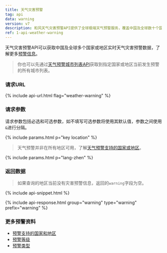 ```yaml
---
title: 天气灾害预警
tag: api
data: warning
version: v7
description: 和风天气灾害预警API提供了全球极端天气预警服务，覆盖中国及全球数十个国家或地区，实时获取台风预警、暴雨暴雪预警、寒潮预警、大风预警、空气重污染预警以及沙尘暴、高温、干旱、雷电、冰雹、霜冻、大雾、道路结冰、干热风、雷雨大风、森林火险、降温、冰冻、雷暴大风、龙卷风、低温冻害、低温雨雪冰冻、强对流、强降雨、强降温、雪灾、雷暴、严寒、沙尘等50多种气象灾害预警信息。
ref: 1-api-weather-warning
---
```


天气灾害预警API可以获取中国及全球多个国家或地区实时天气灾害预警数据，了解更多[预警信息](/docs/resource/warning-info/)。

> 你也可以先通过[天气预警城市列表API](/docs/api/warning/weather-warning-city-list/)获取到指定国家或地区当前发生预警的所有城市列表。

### 请求URL

{% include api-url.html flag="weather-warning" %}

### 请求参数

请求参数包括必选和可选参数，如不填写可选参数将使用其默认值，参数之间使用`&`进行分隔。

{% include params.html p="key location" %}

> 天气预警并非在所有地区可用，了解[天气预警支持的国家或地区](/docs/resource/warning-info/#supported-regions)。

{% include params.html p="lang-zhen" %}

### 返回数据

> 如果查询的地区当前没有灾害预警信息，返回的`warning`字段为空。

{% include api-snippet.html %}

{% include api-response.html group="warning" type="warning" prefix="warning" %}

### 更多预警资料

- [预警支持的国家和地区](/docs/resource/warning-info/#supported-regions)
- [预警等级](/docs/resource/warning-info/#warning-level)
- [预警类型](/docs/resource/warning-info/#warning-type)